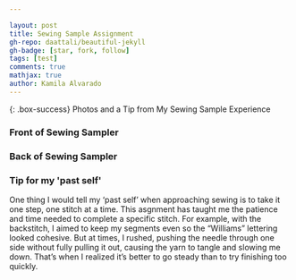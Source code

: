 ```yaml
---

layout: post
title: Sewing Sample Assignment
gh-repo: daattali/beautiful-jekyll
gh-badge: [star, fork, follow]
tags: [test]
comments: true
mathjax: true
author: Kamila Alvarado
---
```


{: .box-success}
Photos and a Tip from My Sewing Sample Experience

### Front of Sewing Sampler

### Back of Sewing Sampler

### Tip for my 'past self'

One thing I would tell my ‘past self’ when approaching sewing is to take it one step, one stitch at a time. This asgnment has taught me the patience and time needed to complete a specific stitch. For example, with the backstitch, I aimed to keep my segments even so the “Williams” lettering looked cohesive. But at times, I rushed, pushing the needle through one side without fully pulling it out, causing the yarn to tangle and slowing me down. That’s when I realized it’s better to go steady than to try finishing too quickly.
